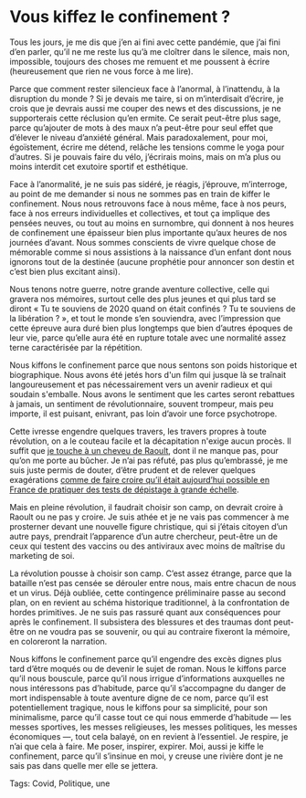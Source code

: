 # Vous kiffez le confinement ?

Tous les jours, je me dis que j’en ai fini avec cette pandémie, que j’ai fini d’en parler, qu’il ne me reste lus qu’à me cloîtrer dans le silence, mais non, impossible, toujours des choses me remuent et me poussent à écrire (heureusement que rien ne vous force à me lire).<span id="more-53714"></span>

Parce que comment rester silencieux face à l’anormal, à l’inattendu, à la disruption du monde ? Si je devais me taire, si on m’interdisait d’écrire, je crois que je devrais aussi me couper des news et des discussions, je ne supporterais cette réclusion qu’en ermite. Ce serait peut-être plus sage, parce qu’ajouter de mots à des maux n’a peut-être pour seul effet que d’élever le niveau d’anxiété général. Mais paradoxalement, pour moi, égoïstement, écrire me détend, relâche les tensions comme le yoga pour d’autres. Si je pouvais faire du vélo, j’écrirais moins, mais on m’a plus ou moins interdit cet exutoire sportif et esthétique.

Face à l’anormalité, je ne suis pas sidéré, je réagis, j’éprouve, m’interroge, au point de me demander si nous ne sommes pas en train de kiffer le confinement. Nous nous retrouvons face à nous même, face à nos peurs, face à nos erreurs individuelles et collectives, et tout ça implique des pensées neuves, ou tout au moins en surnombre, qui donnent à nos heures de confinement une épaisseur bien plus importante qu’aux heures de nos journées d’avant. Nous sommes conscients de vivre quelque chose de mémorable comme si nous assistions à la naissance d’un enfant dont nous ignorons tout de la destinée (aucune prophétie pour annoncer son destin et c’est bien plus excitant ainsi).

Nous tenons notre guerre, notre grande aventure collective, celle qui gravera nos mémoires, surtout celle des plus jeunes et qui plus tard se diront « Tu te souviens de 2020 quand on était confinés ? Tu te souviens de la libération ? », et tout le monde s’en souviendra, avec l’impression que cette épreuve aura duré bien plus longtemps que bien d’autres époques de leur vie, parce qu’elle aura été en rupture totale avec une normalité assez terne caractérisée par la répétition.

Nous kiffons le confinement parce que nous sentons son poids historique et biographique. Nous avons été jetés hors d'un film qui jusque là se traînait langoureusement et pas nécessairement vers un avenir radieux et qui soudain s'emballe. Nous avons le sentiment que les cartes seront rebattues à jamais, un sentiment de révolutionnaire, souvent trompeur, mais peu importe, il est puisant, enivrant, pas loin d’avoir une force psychotrope.

Cette ivresse engendre quelques travers, les travers propres à toute révolution, on a le couteau facile et la décapitation n'exige aucun procès. Il suffit que [je touche à un cheveu de Raoult](https://tcrouzet.com/2020/03/23/le-burn-out-frappe-les-confines/), dont il ne manque pas, pour qu’on me porte au bûcher. Je n’ai pas réfuté, pas plus qu’embrassé, je me suis juste permis de douter, d’être prudent et de relever quelques exagérations [comme de faire croire qu’il était aujourd’hui possible en France de pratiquer des tests de dépistage à grande échelle](https://www.lesechos.fr/economie-france/social/coronavirus-la-france-tente-de-modifier-sa-strategie-de-depistage-1188099).

Mais en pleine révolution, il faudrait choisir son camp, on devrait croire à Raoult ou ne pas y croire. Je suis athée et je ne vais pas commencer à me prosterner devant une nouvelle figure christique, qui si j’étais citoyen d’un autre pays, prendrait l’apparence d’un autre chercheur, peut-être un de ceux qui testent des vaccins ou des antiviraux avec moins de maîtrise du marketing de soi.

La révolution pousse à choisir son camp. C’est assez étrange, parce que la bataille n’est pas censée se dérouler entre nous, mais entre chacun de nous et un virus. Déjà oubliée, cette contingence préliminaire passe au second plan, on en revient au schéma historique traditionnel, à la confrontation de hordes primitives. Je ne suis pas rassuré quant aux conséquences pour après le confinement. Il subsistera des blessures et des traumas dont peut-être on ne voudra pas se souvenir, ou qui au contraire fixeront la mémoire, en coloreront la narration.

Nous kiffons le confinement parce qu’il engendre des excès dignes plus tard d’être moqués ou de devenir le sujet de roman. Nous le kiffons parce qu’il nous bouscule, parce qu’il nous irrigue d’informations auxquelles ne nous intéressons pas d’habitude, parce qu’il s’accompagne du danger de mort indispensable à toute aventure digne de ce nom, parce qu’il est potentiellement tragique, nous le kiffons pour sa simplicité, pour son minimalisme, parce qu’il casse tout ce qui nous emmerde d’habitude — les messes sportives, les messes religieuses, les messes politiques, les messes économiques —, tout cela balayé, on en revient à l’essentiel. Je respire, je n’ai que cela à faire. Me poser, inspirer, expirer. Moi, aussi je kiffe le confinement, parce qu’il s’insinue en moi, y creuse une rivière dont je ne sais pas dans quelle mer elle se jettera.

Tags: Covid, Politique, une